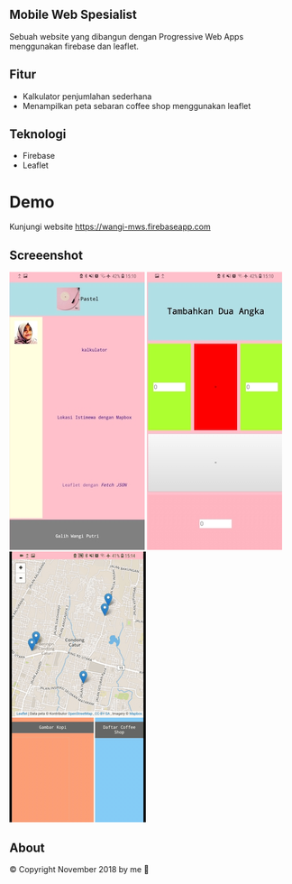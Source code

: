 ## Mobile Web Spesialist
Sebuah website yang dibangun dengan Progressive Web Apps menggunakan firebase dan leaflet.

## Fitur
* Kalkulator penjumlahan sederhana
* Menampilkan peta sebaran coffee shop menggunakan leaflet

## Teknologi
* Firebase
* Leaflet

# Demo
Kunjungi website https://wangi-mws.firebaseapp.com

## Screeenshot
![](/asset/Screenshot-1.jpg) ![](/asset/Screenshot-2.jpg) ![](/asset/wangi-mws.gif) 

## About
© Copyright November 2018 by me :sunflower:
